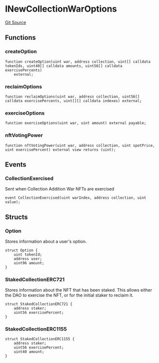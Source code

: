 # INewCollectionWarOptions
[Git Source](https://github.com/FloorDAO/floor-v2/blob/c8169a0594ad07a37d169672a50f4155c41be809/src/interfaces/voting/NewCollectionWarOptions.sol)


## Functions
### createOption


```solidity
function createOption(uint war, address collection, uint[] calldata tokenIds, uint40[] calldata amounts, uint56[] calldata exercisePercents)
    external;
```

### reclaimOptions


```solidity
function reclaimOptions(uint war, address collection, uint56[] calldata exercisePercents, uint[][] calldata indexes) external;
```

### exerciseOptions


```solidity
function exerciseOptions(uint war, uint amount) external payable;
```

### nftVotingPower


```solidity
function nftVotingPower(uint war, address collection, uint spotPrice, uint exercisePercent) external view returns (uint);
```

## Events
### CollectionExercised
Sent when Collection Addition War NFTs are exercised


```solidity
event CollectionExercised(uint warIndex, address collection, uint value);
```

## Structs
### Option
Stores information about a user's option.


```solidity
struct Option {
    uint tokenId;
    address user;
    uint96 amount;
}
```

### StakedCollectionERC721
Stores information about the NFT that has been staked. This allows either
the DAO to exercise the NFT, or for the initial staker to reclaim it.


```solidity
struct StakedCollectionERC721 {
    address staker;
    uint56 exercisePercent;
}
```

### StakedCollectionERC1155

```solidity
struct StakedCollectionERC1155 {
    address staker;
    uint56 exercisePercent;
    uint40 amount;
}
```

